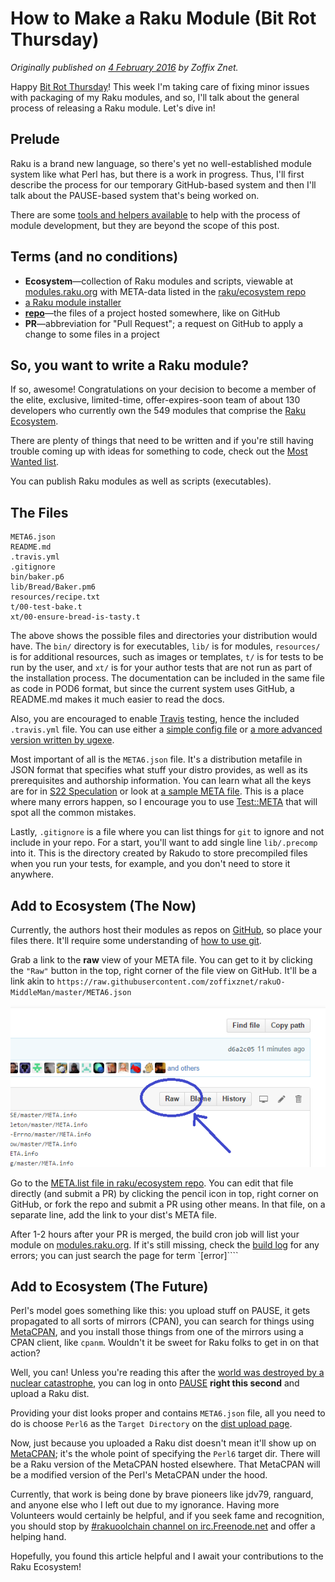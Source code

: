 # How to Make a Raku Module (Bit Rot Thursday)
    
*Originally published on [4 February 2016](https://perl6.party//post/How-to-Make-a-Perl-6-Module--Bit-Rot-Thursday) by Zoffix Znet.*

Happy [Bit Rot Thursday](http://blogs.perl.org/users/zoffix_znet/2016/01/bit-rot-thursday.html)! This week I'm taking care of fixing minor issues with packaging of my Raku modules, and so, I'll talk about the general process of releasing a Raku module. Let's dive in!

## Prelude

Raku is a brand new language, so there's yet no well-established module system like what Perl has, but there is a work in progress. Thus, I'll first describe the process for our temporary GitHub-based system and then I'll talk about the PAUSE-based system that's being worked on.

There are some [tools and helpers available](http://doc.raku.org/language/modules-extra) to help with the process of module development, but they are beyond the scope of this post.

## Terms (and no conditions)

- **Ecosystem**—collection of Raku modules and scripts, viewable at [modules.raku.org](http://modules.raku.org/) with META-data listed in the [raku/ecosystem repo](https://github.com/raku/ecosystem/)
- [a Raku module installer](https://github.com/ugexe/zef)
- [**repo**](https://en.wikipedia.org/wiki/Software_repository)—the files of a project hosted somewhere, like on GitHub
- **PR**—abbreviation for "Pull Request"; a request on GitHub to apply a change to some files in a project

## So, you want to write a Raku module?

If so, awesome! Congratulations on your decision to become a member of the elite, exclusive, limited-time, offer-expires-soon team of about 130 developers who currently own the 549 modules that comprise the [Raku Ecosystem](http://modules.raku.org/).

There are plenty of things that need to be written and if you're still having trouble coming up with ideas for something to code, check out the [Most Wanted list](https://github.com/raku/rakuost-wanted/blob/master/most-wanted/modules.md).

You can publish Raku modules as well as scripts (executables).

## The Files

````
META6.json
README.md
.travis.yml
.gitignore
bin/baker.p6
lib/Bread/Baker.pm6
resources/recipe.txt
t/00-test-bake.t
xt/00-ensure-bread-is-tasty.t
````

The above shows the possible files and directories your distribution would have. The `bin/` directory is for executables, `lib/` is for modules, `resources/` is for additional resources, such as images or templates, `t/` is for tests to be run by the user, and `xt/` is for your author tests that are not run as part of the installation process. The documentation can be included in the same file as code in POD6 format, but since the current system uses GitHub, a README.md makes it much easier to read the docs.

Also, you are encouraged to enable [Travis](https://travis-ci.org/) testing, hence the included `.travis.yml` file. You can use either a [simple config file](https://docs.travis-ci.com/user/languages/raku) or [a more advanced version written by ugexe](https://github.com/ugexe/RakuTCI).

Most important of all is the `META6.json` file. It's a distribution metafile in JSON format that specifies what stuff your distro provides, as well as its prerequisites and authorship information. You can learn what all the keys are for in [S22 Speculation](http://design.raku.org/S22.html#META6.json) or look at [a sample META file](https://raw.githubusercontent.com/zoffixznet/rakuO-MiddleMan/master/META6.json). This is a place where many errors happen, so I encourage you to use [Test::META](http://modules.raku.org/dist/Test::META) that will spot all the common mistakes.  

Lastly, `.gitignore` is a file where you can list things for `git` to ignore and not include in your repo. For a start, you'll want to add single line `lib/.precomp` into it. This is the directory created by Rakudo to store precompiled files when you run your tests, for example, and you don't need to store it anywhere.

## Add to Ecosystem (The Now)

Currently, the authors host their modules as repos on [GitHub](https://github.com/), so place your files there. It'll require some understanding of [how to use git](http://www.learnenough.com/git-tutorial).

Grab a link to the **raw** view of your META file. You can get to it by clicking the `"Raw"` button in the top, right corner of the file view on GitHub. It'll be a link akin to `https://raw.githubusercontent.com/zoffixznet/rakuO-MiddleMan/master/META6.json`

![Arrow pointing at Raw](arrow.png)

Go to the [META.list file in raku/ecosystem repo](https://github.com/raku/ecosystem/blob/master/META.list). You can edit that file directly (and submit a PR) by clicking the pencil icon in top, right corner on GitHub, or fork the repo and submit a PR using other means. In that file, on a separate line, add the link to your dist's META file.

After 1-2 hours after your PR is merged, the build cron job will list your module on [modules.raku.org](http://modules.raku.org). If it's still missing, check the [build log](http://modules.raku.org/update.log) for any errors; you can just search the page for term `[error]````

## Add to Ecosystem (The Future)

Perl's model goes something like this: you upload stuff on PAUSE, it gets propagated to all sorts of mirrors (CPAN), you can search for things using [MetaCPAN](https://metacpan.org/), and you install those things from one of the mirrors using a CPAN client, like `cpanm`. Wouldn't it be sweet for Raku folks to get in on that action?

Well, you can! Unless you're reading this after the [world was destroyed by a nuclear catastrophe](https://www.youtube.com/watch?v=SZTKyOj8gjM), you can log in onto [PAUSE](http://pause.perl.org/) **right this second** and upload a Raku dist.

Providing your dist looks proper and contains `META6.json` file, all you need to do is choose `Perl6` as the `Target Directory` on the [dist upload page](https://pause.perl.org/pause/authenquery?ACTION=add_uri).

Now, just because you uploaded a Raku dist doesn't mean it'll show up on [MetaCPAN](https://metacpan.org/); it's the whole point of specifying the `Perl6` target dir. There will be a Raku version of the MetaCPAN hosted elsewhere. That MetaCPAN will be a modified version of the Perl's MetaCPAN under the hood.

Currently, that work is being done by brave pioneers like jdv79, ranguard, and anyone else who I left out due to my ignorance. Having more Volunteers would certainly be helpful, and if you seek fame and recognition, you should stop by [#rakuoolchain channel on irc.Freenode.net](irc://irc.freenode.net/#rakuoolchain) and offer a helping hand.

Hopefully, you found this article helpful and I await your contributions to the Raku Ecosystem!

